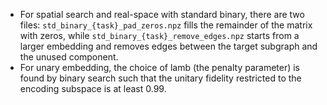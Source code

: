- For spatial search and real-space with standard binary, there are two files: `std_binary_{task}_pad_zeros.npz` fills the remainder of the matrix with zeros, while `std_binary_{task}_remove_edges.npz` starts from a larger embedding and removes edges between the target subgraph and the unused component.
- For unary embedding, the choice of lamb (the penalty parameter) is found by binary search such that the unitary fidelity restricted to the encoding subspace is at least 0.99.